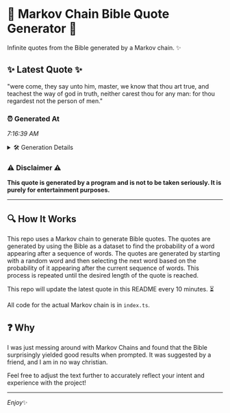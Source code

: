 # 📖 Markov Chain Bible Quote Generator 📖

Infinite quotes from the Bible generated by a Markov chain. ✨

## ✨ Latest Quote ✨
"were come, they say unto him, master, we know that thou art true, and teachest the way of god in truth, neither carest thou for any man: for thou regardest not the person of men."

### ⏰ Generated At
*7:16:39 AM*

<details>
    <summary>🛠️ Generation Details</summary>
    <p>
        <strong>🌱 Seed:</strong> were<br>
        <strong>🔄 Iterations:</strong> 34<br>
        <strong>📜 Context History:</strong><br>[ were ]: come,<br>[ were, come, ]: they<br>[ were, come,, they ]: say<br>[ were, come,, they, say ]: unto<br>[ were, come,, they, say, unto ]: him,<br>[ were, come,, they, say, unto, him, ]: master,<br>[ come,, they, say, unto, him,, master, ]: we<br>[ they, say, unto, him,, master,, we ]: know<br>[ say, unto, him,, master,, we, know ]: that<br>[ unto, him,, master,, we, know, that ]: thou<br>[ him,, master,, we, know, that, thou ]: art<br>[ master,, we, know, that, thou, art ]: true,<br>[ we, know, that, thou, art, true, ]: and<br>[ know, that, thou, art, true,, and ]: teachest<br>[ that, thou, art, true,, and, teachest ]: the<br>[ thou, art, true,, and, teachest, the ]: way<br>[ art, true,, and, teachest, the, way ]: of<br>[ true,, and, teachest, the, way, of ]: god<br>[ and, teachest, the, way, of, god ]: in<br>[ teachest, the, way, of, god, in ]: truth,<br>[ the, way, of, god, in, truth, ]: neither<br>[ way, of, god, in, truth,, neither ]: carest<br>[ of, god, in, truth,, neither, carest ]: thou<br>[ god, in, truth,, neither, carest, thou ]: for<br>[ in, truth,, neither, carest, thou, for ]: any<br>[ truth,, neither, carest, thou, for, any ]: man:<br>[ neither, carest, thou, for, any, man: ]: for<br>[ carest, thou, for, any, man:, for ]: thou<br>[ thou, for, any, man:, for, thou ]: regardest<br>[ for, any, man:, for, thou, regardest ]: not<br>[ any, man:, for, thou, regardest, not ]: the<br>[ man:, for, thou, regardest, not, the ]: person<br>[ for, thou, regardest, not, the, person ]: of<br>[ thou, regardest, not, the, person, of ]: men.<br>
    </p>
</details>

### ⚠️ Disclaimer ⚠️
**This quote is generated by a program and is not to be taken seriously. It is purely for entertainment purposes.**

---

## 🔍 How It Works

This repo uses a Markov chain to generate Bible quotes. The quotes are generated by using the Bible as a dataset to find the probability of a word appearing after a sequence of words. The quotes are generated by starting with a random word and then selecting the next word based on the probability of it appearing after the current sequence of words. This process is repeated until the desired length of the quote is reached.

This repo will update the latest quote in this README every 10 minutes. ⏳

All code for the actual Markov chain is in `index.ts`.

## ❓ Why

I was just messing around with Markov Chains and found that the Bible surprisingly yielded good results when prompted. 
It was suggested by a friend, and I am in no way christian.

Feel free to adjust the text further to accurately reflect your intent and experience with the project!

---

*Enjoy*✨
